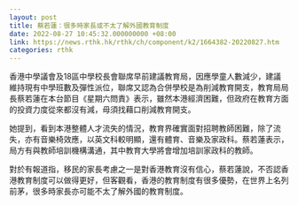 ```yaml
---
layout: post
title: 蔡若蓮：很多時家長或不太了解外國教育制度
date: 2022-08-27 10:45:32.000000000 +08:00
link: https://news.rthk.hk/rthk/ch/component/k2/1664382-20220827.htm
categories: rthk
---
```


香港中學議會及18區中學校長會聯席早前建議教育局，因應學童人數減少，建議維持現有中學班數及彈性派位，聯席又認為合併學校是為削減教育開支，教育局局長蔡若蓮在本台節目《星期六問責》表示，雖然本港經濟困難，但政府在教育方面的投資力度從來都沒有減，毋須找藉口削減教育開支。

她提到，看到本港整體人才流失的情況，教育界確實面對招聘教師困難，除了流失，亦有音樂椅效應，以英文科較明顯，還有體育、音樂及家政科。蔡若蓮表示，局方有與教師培訓機構溝通，其中教育大學將會增加培訓家政科的教師。

對於有報道指，移民的家長考慮之一是對香港教育沒有信心，蔡若蓮說，不否認香港教育制度可以做得更好，但客觀看，香港的教育制度有很多優勢，在世界上名列前茅，很多時家長亦可能不太了解外國的教育制度。
